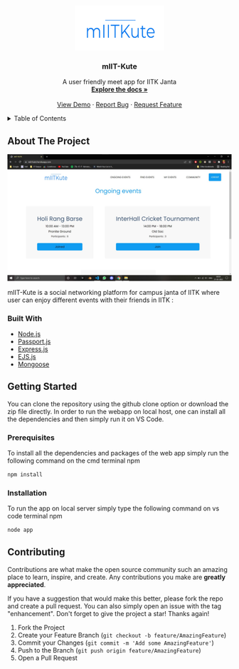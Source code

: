 <div id="top"></div>

<br />
<div align="center">
  <a href="https://github.com/github_username/repo_name">
    <img src="public/img/logo.png" alt="Logo" width="200" height="100">
  </a>

<h3 align="center">mIIT-Kute</h3>

  <p align="center">
    A user friendly meet app for IITK Janta
    <br />
    <a href="https://github.com/Deepak-Sangle/mIIT-Kute"><strong>Explore the docs »</strong></a>
    <br />
    <br />
    <a href="https://github.com/Deepak-Sangle/mIIT-Kute">View Demo</a>
    ·
    <a href="https://github.com/Deepak-Sangle/mIIT-Kute/issues">Report Bug</a>
    ·
    <a href="https://github.com/Deepak-Sangle/mIIT-Kute/issues">Request Feature</a>
  </p>
</div>



<!-- TABLE OF CONTENTS -->
<details>
  <summary>Table of Contents</summary>
  <ol>
    <li>
      <a href="#about-the-project">About The Project</a>
      <ul>
        <li><a href="#built-with">Built With</a></li>
      </ul>
    </li>
    <li>
      <a href="#getting-started">Getting Started</a>
      <ul>
        <li><a href="#prerequisites">Prerequisites</a></li>
        <li><a href="#installation">Installation</a></li>
      </ul>
    </li>
    <li><a href="#roadmap">Roadmap</a></li>
    <li><a href="#contributing">Contributing</a></li>
      </ol>
</details>


<!-- ABOUT THE PROJECT -->
## About The Project

![product-screenshot](public/img/ongoing.jpg)


mIIT-Kute is a social networking platform for campus janta of IITK where user can enjoy different events with their friends in IITK : 

### Built With

* [Node.js](https://nodejs.org/)
* [Passport.js](https://www.passportjs.org/)
* [Express.js](https://expressjs.com/)
* [EJS.js](https://ejs.co/)
* [Mongoose](https://mongoosejs.com/)


<!-- GETTING STARTED -->
## Getting Started

You can clone the repository using the github clone option or download the zip file directly. In order to run the webapp on local host, one can install all the dependencies and then simply run it on VS Code.

### Prerequisites

To install all the dependencies and packages of the web app simply run the following command on the cmd terminal
 npm
  ```sh
  npm install 
  ```

### Installation

To run the app on local server simply type the following command on vs code terminal
  npm
  ```sh
  node app
  ```

<!-- CONTRIBUTING -->
## Contributing

Contributions are what make the open source community such an amazing place to learn, inspire, and create. Any contributions you make are **greatly appreciated**.

If you have a suggestion that would make this better, please fork the repo and create a pull request. You can also simply open an issue with the tag "enhancement".
Don't forget to give the project a star! Thanks again!

1. Fork the Project
2. Create your Feature Branch (`git checkout -b feature/AmazingFeature`)
3. Commit your Changes (`git commit -m 'Add some AmazingFeature'`)
4. Push to the Branch (`git push origin feature/AmazingFeature`)
5. Open a Pull Request
